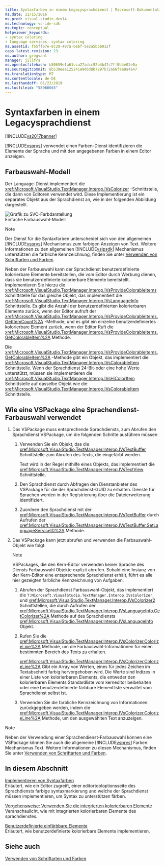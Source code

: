 ```yaml
---
title: Syntaxfarben in einem Legacysprachdienst | Microsoft-Dokumentation
ms.date: 11/15/2016
ms.prod: visual-studio-dev14
ms.technology: vs-ide-sdk
ms.topic: conceptual
helpviewer_keywords:
- syntax coloring
- language services, syntax coloring
ms.assetid: f65ff67e-8c20-497a-bebf-5e2a5b5b012f
caps.latest.revision: 23
ms.author: gregvanl
manager: jillfra
ms.openlocfilehash: b80659e1a61cca27adcc92b4b47c7ff0b4e02e0a
ms.sourcegitcommit: 8b538eea125241e9d6d8b7297b72a66faa9a4a47
ms.translationtype: MT
ms.contentlocale: de-DE
ms.lasthandoff: 01/23/2019
ms.locfileid: "58960665"
---
```

# <a name="syntax-coloring-in-a-legacy-language-service"></a>Syntaxfarben in einem Legacysprachdienst
[!INCLUDE[vs2017banner](../../includes/vs2017banner.md)]

[!INCLUDE[vsprvs](../../includes/vsprvs-md.md)] verwendet einen Farben-Dienst identifizieren die Elemente der Sprache und mit den angegebenen Farben in einem Editor anzeigen.  
  
## <a name="colorizer-model"></a>Farbauswahl-Modell  
 Der Language-Dienst implementiert die <xref:Microsoft.VisualStudio.TextManager.Interop.IVsColorizer> -Schnittstelle, die dann von Editoren verwendet wird. Diese Implementierung ist ein separates Objekt aus der Sprachdienst an, wie in der folgenden Abbildung dargestellt.  
  
 ![Grafik zu SVC-Farbdarstellung](../../extensibility/internals/media/figlgsvccolorizer.gif "FigLgSvcColorizer")  
Einfache Farbauswahl-Modell  
  
> [!NOTE]
>  Der Dienst für die Syntaxfarben unterscheidet sich von den allgemeinen [!INCLUDE[vsprvs](../../includes/vsprvs-md.md)] Mechanismus zum farbigen Anzeigen von Text. Weitere Informationen zu den allgemeinen [!INCLUDE[vsipsdk](../../includes/vsipsdk-md.md)] Mechanismus unterstützen die farbliche Kennzeichnung, finden Sie unter [Verwenden von Schriftarten und Farben](../../extensibility/using-fonts-and-colors.md).  
  
 Neben der Farbauswahl kann der Sprachdienst benutzerdefinierte kolorierbare Elemente bereitstellen, die vom Editor durch Werbung dienen, dass sie benutzerdefinierte kolorierbare Elemente bereitstellt. Implementieren Sie hierzu die <xref:Microsoft.VisualStudio.TextManager.Interop.IVsProvideColorableItems> Schnittstelle für das gleiche Objekt, das implementiert die <xref:Microsoft.VisualStudio.TextManager.Interop.IVsLanguageInfo> Schnittstelle. Es gibt die Anzahl der benutzerdefinierten kolorierbaren Elemente zurück, wenn der Editor aufruft der <xref:Microsoft.VisualStudio.TextManager.Interop.IVsProvideColorableItems.GetItemCount%2A> -Methode, und es gibt ein einzelne benutzerdefiniertes kolorierbare Element zurück, wenn der Editor Ruft die <xref:Microsoft.VisualStudio.TextManager.Interop.IVsProvideColorableItems.GetColorableItem%2A> Methode.  
  
 Die <xref:Microsoft.VisualStudio.TextManager.Interop.IVsProvideColorableItems.GetColorableItem%2A> -Methode gibt ein Objekt, das implementiert die <xref:Microsoft.VisualStudio.TextManager.Interop.IVsColorableItem> Schnittstelle. Wenn der Sprachdienst 24-Bit-oder eine hohe Werte unterstützt, müssen sie implementieren die <xref:Microsoft.VisualStudio.TextManager.Interop.IVsHiColorItem> Schnittstelle auf dasselbe Objekt wie die <xref:Microsoft.VisualStudio.TextManager.Interop.IVsColorableItem> Schnittstelle.  
  
## <a name="how-a-vspackage-uses-a-language-service-colorizer"></a>Wie eine VSPackage eine Sprachendienst-Farbauswahl verwendet  
  
1.  Das VSPackage muss entsprechende Sprachdiensts, zum Abrufen den Sprachdienst VSPackage, um die folgenden Schritte ausführen müssen:  
  
    1.  Verwenden Sie ein Objekt, das die <xref:Microsoft.VisualStudio.TextManager.Interop.IVsTextBuffer> Schnittstelle zum Abrufen des Texts, die eingefärbt werden.  
  
         Text wird in der Regel mithilfe eines Objekts, das implementiert die <xref:Microsoft.VisualStudio.TextManager.Interop.IVsTextView> Schnittstelle.  
  
    2.  Den Sprachdienst durch Abfragen den Dienstanbieter des VSPackage für die der Sprachdienst-GUID zu erhalten. Dienste für Sprachen werden in der Registrierung über die Dateierweiterung identifiziert.  
  
    3.  Zuordnen den Sprachdienst mit der <xref:Microsoft.VisualStudio.TextManager.Interop.IVsTextBuffer> durch Aufrufen der <xref:Microsoft.VisualStudio.TextManager.Interop.IVsTextBuffer.SetLanguageServiceID%2A> Methode.  
  
2.  Das VSPackage kann jetzt abrufen und verwenden die Farbauswahl-Objekt wie folgt:  
  
    > [!NOTE]
    >  VSPackages, die den Kern-Editor verwenden keiner Sprache des Diensts Farbauswahl Objekte explizit abrufen. Sobald eine Instanz von der Kern-Editor eine entsprechende Sprachdienst erhält, führt es alle hier gezeigten farbliche Kennzeichnung von Aufgaben.  
  
    1.  Abrufen der Sprachdienst Farbauswahl-Objekt, das implementiert die `T:Microsoft.VisualStudio.TextManager.Interop.IVsColorizer`, und <xref:Microsoft.VisualStudio.TextManager.Interop.IVsColorizer2> Schnittstellen, die durch Aufrufen der <xref:Microsoft.VisualStudio.TextManager.Interop.IVsLanguageInfo.GetColorizer%2A> Methode auf des Sprachdiensts <xref:Microsoft.VisualStudio.TextManager.Interop.IVsLanguageInfo> Objekt.  
  
    2.  Rufen Sie die <xref:Microsoft.VisualStudio.TextManager.Interop.IVsColorizer.ColorizeLine%2A> Methode, um die Farbauswahl-Informationen für einen bestimmten Bereich des Texts zu erhalten.  
  
         <xref:Microsoft.VisualStudio.TextManager.Interop.IVsColorizer.ColorizeLine%2A> Gibt ein Array von Werten, eines für jedes Zeichen im Textabschnitt farbig hervorgehoben wird. Die Werte sind Indizes in einer Liste von kolorierbaren Elements, die entweder den kolorierbaren Elements Standardliste vom kerneditor beibehalten oder eine benutzerdefinierte färbbare Elementliste verwaltet vom Sprachdienst selbst ist.  
  
    3.  Verwenden Sie die farbliche Kennzeichnung von Informationen zurückgegeben werden, indem die <xref:Microsoft.VisualStudio.TextManager.Interop.IVsColorizer.ColorizeLine%2A> Methode, um den ausgewählten Text anzuzeigen.  
  
> [!NOTE]
>  Neben der Verwendung einer Sprachendienst-Farbauswahl können eine VSPackage können Sie auch die allgemeine [!INCLUDE[vsprvs](../../includes/vsprvs-md.md)] Farben Mechanismus Text. Weitere Informationen zu diesen Mechanismus, finden Sie unter [Verwenden von Schriftarten und Farben](../../extensibility/using-fonts-and-colors.md).  
  
## <a name="in-this-section"></a>In diesem Abschnitt  
 [Implementieren von Syntaxfarben](../../extensibility/internals/implementing-syntax-coloring.md)  
 Erläutert, wie ein Editor zugreift, einer editortooloptionsseite des Sprachdiensts farbige syntaxmarkierung und welche der Sprachdienst müssen implementieren, um Syntax zu unterstützen färben.  
  
 [Vorgehensweise: Verwenden Sie die integrierten kolorierbaren Elemente](../../extensibility/internals/how-to-use-built-in-colorable-items.md)  
 Veranschaulicht, wie mit integrierten kolorierbaren Elemente des sprachdienstes.  
  
 [Benutzerdefinierte einfärbbare Elemente](../../extensibility/internals/custom-colorable-items.md)  
 Erläutert, wie benutzerdefinierte kolorierbare Elemente implementieren.  
  
## <a name="see-also"></a>Siehe auch  
 [Verwenden von Schriftarten und Farben](../../extensibility/using-fonts-and-colors.md)
